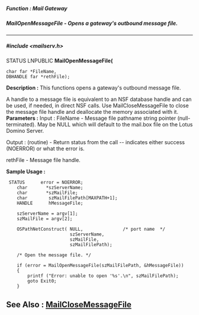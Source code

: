 ##### Function : Mail Gateway
##### MailOpenMessageFile - Opens a gateway's outbound message file.
---
##### #include <mailserv.h>
STATUS LNPUBLIC **MailOpenMessageFile(**

	char far *FileName,
	DBHANDLE far *rethFile);
**Description :**
This functions opens a gateway's outbound message file. 

A handle to a message file is equivalent to an NSF database handle and can be 
used, if needed, in direct NSF calls.  Use MailCloseMessageFile to close the 
message file handle and deallocate the memory associated with it.
**Parameters :**
Input :
FileName  -  Message file pathname string pointer (null-terminated).  May be NULL which will default to the mail.box file on the Lotus Domino Server.

Output :
(routine)  -  Return status from the call -- indicates either success (NOERROR) or what the error is.


rethFile  -  Message file handle.

**Sample Usage :**
```
 STATUS      error = NOERROR;
    char       *szServerName;
    char       *szMailFile;
    char        szMailFilePath[MAXPATH+1];
    HANDLE      hMessageFile;
 
    szServerName = argv[1];
    szMailFile = argv[2];

    OSPathNetConstruct( NULL,               /* port name  */
                        szServerName,   
                        szMailFile,
                        szMailFilePath);

    /* Open the message file. */

    if (error = MailOpenMessageFile(szMailFilePath, &hMessageFile))
    {
        printf ("Error: unable to open '%s'.\n", szMailFilePath);
        goto Exit0;
    }
```
**See Also :**
[MailCloseMessageFile](D:/md_files/MailCloseMessageFile.md)
---
